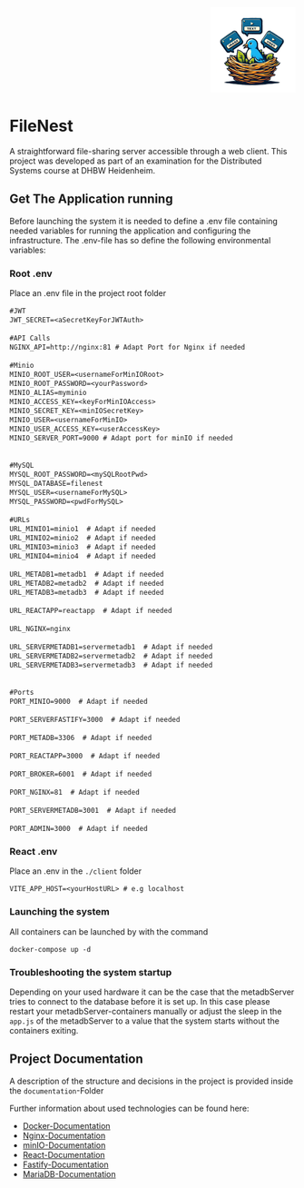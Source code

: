 <p align="right"> <img src="client/public/logo.png" alt="FileNestLogo" width="150"/> </p>

# FileNest  

A straightforward file-sharing server accessible through a web client. 
This project was developed as part of an examination for the Distributed Systems course at DHBW Heidenheim.

## Get The Application running

Before launching the system it is needed to define a .env file containing needed variables for running the application and configuring the infrastructure.
The .env-file has so define the following environmental variables:

### Root .env
Place an .env file in the project root folder
```
#JWT
JWT_SECRET=<aSecretKeyForJWTAuth>

#API Calls
NGINX_API=http://nginx:81 # Adapt Port for Nginx if needed

#Minio
MINIO_ROOT_USER=<usernameForMinIORoot>
MINIO_ROOT_PASSWORD=<yourPassword>
MINIO_ALIAS=myminio
MINIO_ACCESS_KEY=<keyForMinIOAccess>
MINIO_SECRET_KEY=<minIOSecretKey>
MINIO_USER=<usernameForMinIO>
MINIO_USER_ACCESS_KEY=<userAccessKey>
MINIO_SERVER_PORT=9000 # Adapt port for minIO if needed


#MySQL
MYSQL_ROOT_PASSWORD=<mySQLRootPwd>
MYSQL_DATABASE=filenest
MYSQL_USER=<usernameForMySQL>
MYSQL_PASSWORD=<pwdForMySQL>

#URLs
URL_MINIO1=minio1  # Adapt if needed
URL_MINIO2=minio2  # Adapt if needed
URL_MINIO3=minio3  # Adapt if needed
URL_MINIO4=minio4  # Adapt if needed

URL_METADB1=metadb1  # Adapt if needed
URL_METADB2=metadb2  # Adapt if needed
URL_METADB3=metadb3  # Adapt if needed

URL_REACTAPP=reactapp  # Adapt if needed

URL_NGINX=nginx

URL_SERVERMETADB1=servermetadb1  # Adapt if needed
URL_SERVERMETADB2=servermetadb2  # Adapt if needed
URL_SERVERMETADB3=servermetadb3  # Adapt if needed


#Ports
PORT_MINIO=9000  # Adapt if needed

PORT_SERVERFASTIFY=3000  # Adapt if needed

PORT_METADB=3306  # Adapt if needed

PORT_REACTAPP=3000  # Adapt if needed

PORT_BROKER=6001  # Adapt if needed

PORT_NGINX=81  # Adapt if needed

PORT_SERVERMETADB=3001  # Adapt if needed

PORT_ADMIN=3000  # Adapt if needed

```

### React .env
Place an .env in the `./client` folder

```
VITE_APP_HOST=<yourHostURL> # e.g localhost
```

### Launching the system
All containers can be launched by with the command
```
docker-compose up -d
```

### Troubleshooting the system startup

Depending on your used hardware it can be the case that the metadbServer tries to connect to the database before it is set up.
In this case please restart your metadbServer-containers manually or adjust the sleep in the `app.js` of the metadbServer to a value that 
the system starts without the containers exiting.


## Project Documentation

A description of the structure and decisions in the project is provided inside the `documentation`-Folder

Further information about used technologies can be found here:
- [Docker-Documentation](https://docs.docker.com/manuals/)
- [Nginx-Documentation](https://nginx.org/en/docs/)
- [minIO-Documentation](https://min.io/docs/minio/container/index.html)
- [React-Documentation](https://react.dev/learn)
- [Fastify-Documentation](https://fastify.dev/docs/latest/Guides/)
- [MariaDB-Documentation](https://mariadb.com/kb/en/documentation/)





